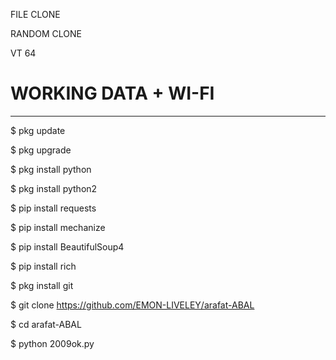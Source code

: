 FILE CLONE

RANDOM CLONE

VT 64

WORKING DATA + WI-FI 
===================
---------------
$ pkg update

$ pkg upgrade

$ pkg install python

$ pkg install python2

$ pip install requests

$ pip install mechanize

$ pip install BeautifulSoup4

$ pip install rich

$ pkg install git

$ git clone https://github.com/EMON-LIVELEY/arafat-ABAL

$ cd arafat-ABAL

$ python 2009ok.py
